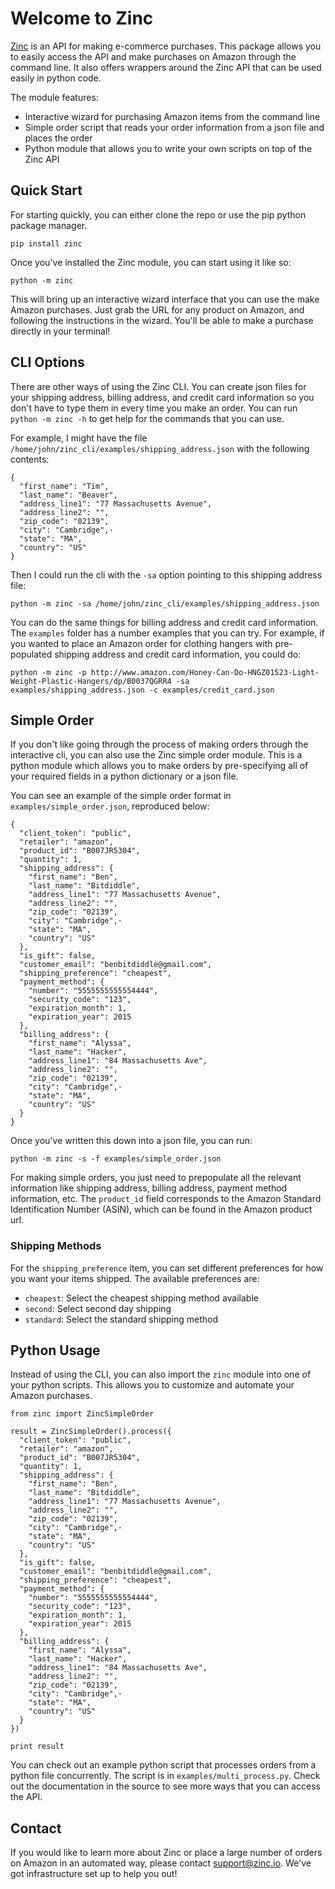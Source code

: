 Welcome to Zinc
===============

[Zinc](http://zinc.io/) is an API for making e-commerce purchases. This package allows you to easily access the API and make purchases on Amazon through the command line. It also offers wrappers around the Zinc API that can be used easily in python code. 

The module features:
  * Interactive wizard for purchasing Amazon items from the command line
  * Simple order script that reads your order information from a json file and places the order
  * Python module that allows you to write your own scripts on top of the Zinc API

## Quick Start

For starting quickly, you can either clone the repo or use the pip python package manager.

```
pip install zinc
```

Once you've installed the Zinc module, you can start using it like so:

```
python -m zinc
```

This will bring up an interactive wizard interface that you can use the make Amazon purchases. Just grab the URL for any product on Amazon, and following the instructions in the wizard. You'll be able to make a purchase directly in your terminal!

## CLI Options

There are other ways of using the Zinc CLI. You can create json files for your shipping address, billing address, and credit card information so you don't have to type them in every time you make an order. You can run `python -m zinc -h` to get help for the commands that you can use.

For example, I might have the file `/home/john/zinc_cli/examples/shipping_address.json` with the following contents:

```
{
  "first_name": "Tim",
  "last_name": "Beaver",
  "address_line1": "77 Massachusetts Avenue",
  "address_line2": "",
  "zip_code": "02139",
  "city": "Cambridge",·
  "state": "MA",
  "country": "US"
}
```

Then I could run the cli with the `-sa` option pointing to this shipping address file:

```
python -m zinc -sa /home/john/zinc_cli/examples/shipping_address.json
```

You can do the same things for billing address and credit card information. The `examples` folder has a number examples that you can try. For example, if you wanted to place an Amazon order for clothing hangers with pre-populated shipping address and credit card information, you could do:

```
python -m zinc -p http://www.amazon.com/Honey-Can-Do-HNGZ01523-Light-Weight-Plastic-Hangers/dp/B0037QGRR4 -sa examples/shipping_address.json -c examples/credit_card.json
```

## Simple Order

If you don't like going through the process of making orders through the interactive cli, you can also use the Zinc simple order module. This is a python module which allows you to make orders by pre-specifying all of your required fields in a python dictionary or a json file.

You can see an example of the simple order format in `examples/simple_order.json`, reproduced below:

```
{
  "client_token": "public",
  "retailer": "amazon",
  "product_id": "B007JR5304",
  "quantity": 1,
  "shipping_address": {
    "first_name": "Ben",
    "last_name": "Bitdiddle",
    "address_line1": "77 Massachusetts Avenue",
    "address_line2": "",
    "zip_code": "02139",
    "city": "Cambridge",·
    "state": "MA",
    "country": "US"
  },
  "is_gift": false,
  "customer_email": "benbitdiddle@gmail.com",
  "shipping_preference": "cheapest",
  "payment_method": {
    "number": "5555555555554444",
    "security_code": "123",
    "expiration_month": 1,
    "expiration_year": 2015
  },
  "billing_address": {
    "first_name": "Alyssa",
    "last_name": "Hacker",
    "address_line1": "84 Massachusetts Ave",
    "address_line2": "",
    "zip_code": "02139",
    "city": "Cambridge",·
    "state": "MA",
    "country": "US"
  }
}
```

Once you've written this down into a json file, you can run:

```
python -m zinc -s -f examples/simple_order.json
```

For making simple orders, you just need to prepopulate all the relevant information like shipping address, billing address, payment method information, etc. The `product_id` field corresponds to the Amazon Standard Identification Number (ASIN), which can be found in the Amazon product url.

### Shipping Methods

For the `shipping_preference` item, you can set different preferences for how you want your items shipped. The available preferences are:

* `cheapest`: Select the cheapest shipping method available
* `second`: Select second day shipping
* `standard`: Select the standard shipping method

## Python Usage

Instead of using the CLI, you can also import the `zinc` module into one of your python scripts. This allows you to customize and automate your Amazon purchases.

```
from zinc import ZincSimpleOrder

result = ZincSimpleOrder().process({
  "client_token": "public",
  "retailer": "amazon",
  "product_id": "B007JR5304",
  "quantity": 1,
  "shipping_address": {
    "first_name": "Ben",
    "last_name": "Bitdiddle",
    "address_line1": "77 Massachusetts Avenue",
    "address_line2": "",
    "zip_code": "02139",
    "city": "Cambridge",·
    "state": "MA",
    "country": "US"
  },
  "is_gift": false,
  "customer_email": "benbitdiddle@gmail.com",
  "shipping_preference": "cheapest",
  "payment_method": {
    "number": "5555555555554444",
    "security_code": "123",
    "expiration_month": 1,
    "expiration_year": 2015
  },
  "billing_address": {
    "first_name": "Alyssa",
    "last_name": "Hacker",
    "address_line1": "84 Massachusetts Ave",
    "address_line2": "",
    "zip_code": "02139",
    "city": "Cambridge",·
    "state": "MA",
    "country": "US"
  }
})

print result
```

You can check out an example python script that processes orders from a python file concurrently. The script is in `examples/multi_process.py`. Check out the documentation in the source to see more ways that you can access the API.

## Contact

If you would like to learn more about Zinc or place a large number of orders on Amazon in an automated way, please contact <support@zinc.io>. We've got infrastructure set up to help you out!

